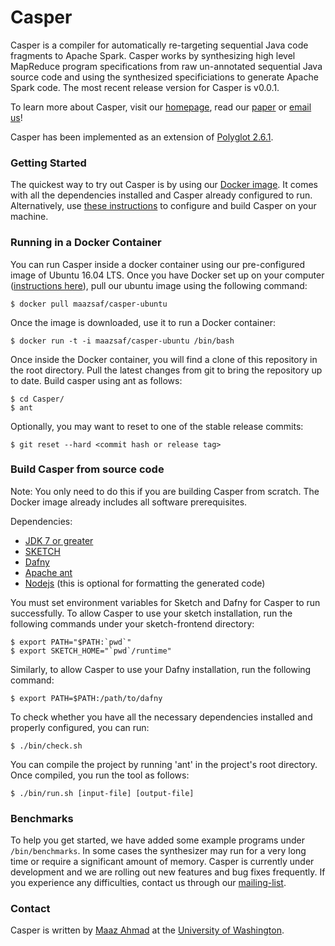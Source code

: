 # Casper
Casper is a compiler for automatically re-targeting sequential Java code fragments to Apache Spark. 
Casper works by synthesizing high level MapReduce program specifications from raw un-annotated 
sequential Java source code and using the synthesized specificiations to generate Apache Spark code. 
The most recent release version for Casper is v0.0.1.

To learn more about Casper, visit our [homepage](http://casper.uwplse.org), read our 
[paper](http://homes.cs.washington.edu/~maazsaf/synt16.pdf) or 
[email us](https://mailman.cs.washington.edu/mailman/listinfo/casper-users)!

Casper has been implemented as an extension of 
[Polyglot 2.6.1](https://www.cs.cornell.edu/projects/polyglot/).

### Getting Started
The quickest way to try out Casper is by using our [Docker image](#running-in-a-docker-container). 
It comes with all the dependencies installed and Casper already configured to run. Alternatively, 
use [these instructions](#build-casper) to configure and build Casper on your machine.

### Running in a Docker Container
You can run Casper inside a docker container using our pre-configured image of Ubuntu 16.04 LTS.
Once you have Docker set up on your computer ([instructions here](https://docs.docker.com/engine/installation/)),
pull our ubuntu image using the following command:

    
    $ docker pull maazsaf/casper-ubuntu

Once the image is downloaded, use it to run a Docker container:

    $ docker run -t -i maazsaf/casper-ubuntu /bin/bash
    
Once inside the Docker container, you will find a clone of this repository in the root directory.
Pull the latest changes from git to bring the repository up to date. Build casper using ant as follows:
    
    $ cd Casper/
    $ ant
    
Optionally, you may want to reset to one of the stable release commits:

    $ git reset --hard <commit hash or release tag>
    
### Build Casper from source code 

Note: You only need to do this if you are building Casper from scratch. The Docker image already includes all software prerequisites.

Dependencies:
        
- [JDK 7 or greater](http://www.oracle.com/technetwork/java/javase/overview/index.html)
- [SKETCH](https://bitbucket.org/gatoatigrado/sketch-frontend/wiki/Home)
- [Dafny](https://dafny.codeplex.com/)
- [Apache ant](http://ant.apache.org/)
- [Nodejs](https://nodejs.org/en/) (this is optional for formatting the generated code)
        
You must set environment variables for Sketch and Dafny for Casper to run successfully. To
allow Casper to use your sketch installation, run the following commands under your
sketch-frontend directory:

    $ export PATH="$PATH:`pwd`"
    $ export SKETCH_HOME="`pwd`/runtime"
        
Similarly, to allow Casper to use your Dafny installation, run the following command:

    $ export PATH=$PATH:/path/to/dafny
    
To check whether you have all the necessary dependencies installed and properly configured, 
you can run:

    $ ./bin/check.sh

You can compile the project by running 'ant' in the project's root directory. Once compiled, 
you run the tool as follows:

    $ ./bin/run.sh [input-file] [output-file]

### Benchmarks
To help you get started, we have added some example programs under `/bin/benchmarks`. In
some cases the synthesizer may run for a very long time or require a significant amount of
memory. Casper is currently under development and we are rolling out new features and bug
fixes frequently. If you experience any difficulties, contact us through our [mailing-list](https://mailman.cs.washington.edu/mailman/listinfo/casper-users).

### Contact
Casper is written by [Maaz Ahmad](http://homes.cs.washington.edu/~maazsaf/) at the [University of Washington](http://www.washington.edu/).
